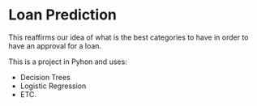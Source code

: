 # Loan Prediction
This reaffirms our idea of what is the best categories to have in order to have an approval for a loan.

This is a project in Pyhon and uses:
- Decision Trees
- Logistic Regression
- ETC.
